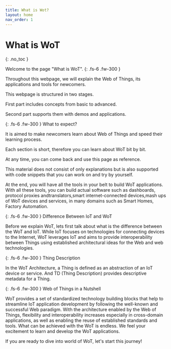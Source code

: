 ```yaml
---
title: What is Wot?
layout: home
nav_order: 1
---
```


# What is WoT

{: .no_toc }

Welcome to the page "What is WoT".
{: .fs-6 .fw-300 }

Throughout this webpage, we will explain the Web of Things, its applications and tools for newcomers.

This webpage is structured in two stages.

First part includes concepts from basic to advanced.

Second part supports them with demos and applications.

{: .fs-6 .fw-300 }
What to expect?

It is aimed to make newcomers learn about Web of Things and speed their learning process.

Each section is short, therefore you can learn about WoT bit by bit.

At any time, you can come back and use this page as reference.

This material does not consist of only explanations but is also supported with code snippets that you can work on and try by yourself.

At the end, you will have all the tools in your belt to build WoT applications.
With all these tools, you can build actual software such as dashboards, protocol proxies andtranslators,smart internet-connected devices,mash ups of WoT devices and services, in many domains such as Smart Homes, Factory Automation.

{: .fs-6 .fw-300 }
Difference Between IoT and WoT

Before we explain WoT, lets first talk about what is the difference between the WoT and IoT. While IoT focuses on technologies for connecting devices to the Internet, WoT leverages IoT and aims to provide interoperability between Things using established architectural ideas for the Web and web technologies.

{: .fs-6 .fw-300 }
Thing Description

In the WoT Architecture, a Thing is defined as an abstraction of an IoT device or service. And TD (Thing Description) provides descriptive metadata for a Thing.

{: .fs-6 .fw-300 }
Web of Things in a Nutshell

WoT provides a set of standardized technology building blocks that help to streamline IoT application development by following the well-known and successful Web paradigm.
With the architecture enabled by the Web of Things, flexibility and interoperability increases especially in cross-domain applications, as well as enabling the reuse of established standards and tools.
What can be achieved with the WoT is endless. We feel your excitement to learn and develop the WoT applications.

If you are ready to dive into world of WoT, let's start this journey!
